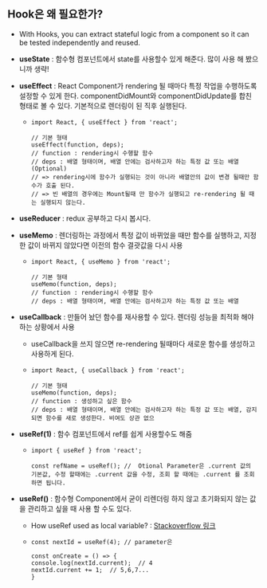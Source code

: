 ## Hook은 왜 필요한가?
- With Hooks, you can extract stateful logic from a component so it can be tested independently and reused.

- **useState** : 함수형 컴포넌트에서 state를 사용할수 있게 해준다. 많이 사용 해 봤으니까 생략!
- **useEffect** : React Component가 rendering 될 때마다 특정 작업을 수행하도록 설정할 수 있게 한다. componentDidMount와 componentDidUpdate를 합친 형태로 볼 수 있다. 기본적으로 렌더링이 된 직후 실행된다.
  - ~~~
    import React, { useEffect } from 'react';
    
    // 기본 형태
    useEffect(function, deps);
    // function : rendering시 수행할 함수
    // deps : 배열 형태이며, 배열 안에는 검사하고자 하는 특정 값 또는 배열 (Optional)
    // => rendering시에 함수가 실행되는 것이 아니라 배열안의 값이 변경 될때만 함수가 호출 된다. 
    // => 빈 배열의 경우에는 Mount될때 만 함수가 실행되고 re-rendering 될 때는 실행되지 않는다.
    ~~~ 
- **useReducer** : redux 공부하고 다시 봅시다. 
- **useMemo** : 렌더링하는 과정에서 특정 값이 바뀌었을 때만 함수를 실행하고, 지정한 값이 바뀌지 않았다면 이전의 함수 결괏값을 다시 사용
  - ~~~
    import React, { useMemo } from 'react';
    
    // 기본 형태
    useMemo(function, deps);
    // function : rendering시 수행할 함수
    // deps : 배열 형태이며, 배열 안에는 검사하고자 하는 특정 값 또는 배열 
    ~~~
    
 - **useCallback** : 만들어 놨던 함수를 재사용할 수 있다. 렌더링 성능을 최적화 해야 하는 상황에서 사용
   - useCallback을 쓰지 않으면 re-rendering 될때마다 새로운 함수를 생성하고 사용하게 된다. 
   - ~~~
     import React, { useCallback } from 'react';
    
     // 기본 형태
     useMemo(function, deps);
     // function : 생성하고 싶은 함수
     // deps : 배열 형태이며, 배열 안에는 검사하고자 하는 특정 값 또는 배열, 감지되면 함수를 새로 생성한다. 비여도 상관 없으
     ~~~
    
- **useRef(1)** : 함수 컴포넌트에서 ref를 쉽게 사용할수도 해줌
  - ~~~
    import { useRef } from 'react';
    
    const refName = useRef(); //  Otional Parameter은 .current 값의 기본값, 수정 할때에는 .current 값을 수정, 조회 할 때에는 .current 를 조회하면 됩니다.
    ~~~
    
- **useRef()** : 함수형 Component에서 굳이 리렌더링 하지 않고 초기화되지 않는 값을 관리하고 싶을 때 사용 할 수도 있다.
  - How useRef used as local variable? : <a href="https://stackoverflow.com/questions/57444154/why-need-useref-and-not-mutable-variable" target="_blank">Stackoverflow 링크</a>

  - ~~~
    const nextId = useRef(4); // parameter은 
  
    const onCreate = () => {
    console.log(nextId.current);  // 4
    nextId.current += 1;  // 5,6,7...
    }
    ~~~
    
